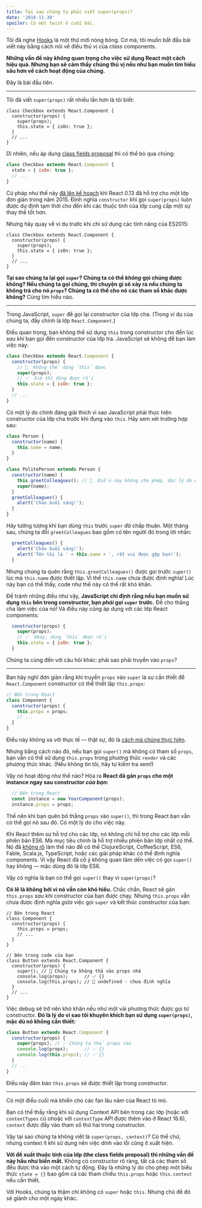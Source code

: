 ```yaml
---
title: Tại sao chúng ta phải viết super(props)?
date: '2018-11-30'
spoiler: Có một twist ở cuối bài.
---
```



Tôi đã nghe [Hooks](https://reactjs.org/docs/hooks-intro.html) là một thứ mới nóng bỏng. Cơ mà, tôi muốn bắt đầu bài viết này bằng cách nói về điều thú vị của *class* components.

**Những vấn đề này *không* quan trọng cho việc sử dụng React một cách hiệu quả. Nhưng bạn sẽ cảm thấy chúng thú vị nếu như bạn muốn tìm hiểu sâu hơn về cách hoạt động của chúng.**

Đây là bài đầu tiên.

---

Tôi đã viết `super(props)` rất nhiều lần hơn là tôi biết:

```jsx{3}
class Checkbox extends React.Component {
  constructor(props) {
    super(props);
    this.state = { isOn: true };
  }
  // ...
}
```

Dĩ nhiên, nếu áp dụng [class fields proposal](https://github.com/tc39/proposal-class-fields) thì có thể bỏ qua chúng:

```jsx
class Checkbox extends React.Component {
  state = { isOn: true };
  // ...
}
```

Cú pháp như thế này [đã lên kế hoạch](https://reactjs.org/blog/2015/01/27/react-v0.13.0-beta-1.html#es7-property-initializers) khi React 0.13 đã hỗ trợ cho một lớp đơn giản trong năm 2015. Định nghĩa `constructor` khi gọi `super(props)` luôn được dự định tạm thời cho đến khi các thuộc tính của lớp cung cấp một sự thay thế tốt hơn.

Nhưng hãy quay về ví dụ trước khi chỉ sử dụng các tính năng của ES2015:

```jsx{3}
class Checkbox extends React.Component {
  constructor(props) {
    super(props);
    this.state = { isOn: true };
  }
  // ...
}
```

**Tại sao chúng ta lại gọi `super`? Chúng ta có thể *không* gọi chúng được không? Nếu chúng ta gọi chúng, thì chuyện gì sẽ xảy ra nếu chúng ta không trả cho nó `props`? Chúng ta có thể cho nó các tham số khác được không?** Cùng tìm hiểu nào.

---

Trong JavaScript, `super` để gọi lại constructor của lớp cha. (Trong ví dụ của chúng ta, đấy chính là lớp `React.Component`.)

Điều quan trọng, bạn không thể sử dụng `this` trong constructor cho đến lúc *sau khi* bạn gọi đến constructor của lớp tra. JavaScript sẽ không để bạn làm việc này:

```jsx
class Checkbox extends React.Component {
  constructor(props) {
    // 🔴  Không thể dùng `this` được
    super(props);
    // ✅  Giờ thì dùng được rồi
    this.state = { isOn: true };
  }
  // ...
}
```

Có một lý do chính đáng giải thích vì sao JavaScript phải thực hiện constructor của lớp cha trước khi đụng vào `this`. Hãy xem xét trường hợp sau:

```jsx
class Person {
  constructor(name) {
    this.name = name;
  }
}

class PolitePerson extends Person {
  constructor(name) {
    this.greetColleagues(); // 🔴  Điều này không cho phép, đọc lý do ở bên dưới
    super(name);
  }
  greetColleagues() {
    alert('Chào buổi sáng!');
  }
}
```

Hãy tưởng tượng khi bạn dùng `this` trước `super`  *đã* chấp thuận. Một tháng sau, chúng ta đổi `greetColleagues` bao gồm có tên người đó trong lời nhắn:

```jsx
  greetColleagues() {
    alert('Chào buổi sáng!');
    alert('Tên tôi là ' + this.name + ', rất vui được gặp bạn!');
  }
```

Nhưng chúng ta quên rằng `this.greetColleagues()` được gọi trước `super()` lúc mà `this.name` được thiết lập. Vì thế `this.name` chưa được định nghĩa! Lúc này bạn có thể thấy, code như thế này có thể rất khó khăn.

Để tránh những điều như vậy, **JavaScript chỉ định rằng nếu bạn muốn sử dụng `this` bên trong constructor, bạn *phải* gọi `super` trước.** Để cho thằng cha làm việc của nó! Và điều này cũng áp dụng với các lớp React components:

```jsx
  constructor(props) {
    super(props);
    // ✅  Okay, dùng `this` được rồi
    this.state = { isOn: true };
  }
```

Chúng ta cùng đến với câu hỏi khác: phải sao phải truyền vào `props`?

---

Bạn hãy nghĩ đơn giản rằng khi truyền `props` vào `super` là sự cần thiết để `React.Component` constructor có thể thiết lập `this.props`:

```jsx
// Bên trong React
class Component {
  constructor(props) {
    this.props = props;
    // ...
  }
}
```

Điều này không xa với thực tế — thật sự, đó là [cách mà chúng thực hiện](https://github.com/facebook/react/blob/1d25aa5787d4e19704c049c3cfa985d3b5190e0d/packages/react/src/ReactBaseClasses.js#L22).

Nhưng bằng cách nào đó, nếu bạn gọi `super()` mà không có tham số `props`, bạn vẫn có thể sử dụng `this.props` trong phương thức `render` và các phương thức khác. (Nếu không tin tôi, hãy tự kiểm tra xem!)

Vậy *nó* hoạt động như thế nào? Hóa ra **React đã gán `props` cho một instance ngay sau constructor *của bạn*:**

```jsx
  // Bên trong React
  const instance = new YourComponent(props);
  instance.props = props;
```

Thế nên khi bạn quên bỏ thằng `props` vào `super()`, thì trong React bạn vẫn có thể gọi nó sau đó. Có một lý do cho việc này.

Khi React thêm sự hỗ trợ cho các lớp, nó không chỉ hỗ trợ cho các lớp mỗi phiên bản ES6. Mà mục tiêu chính là hỗ trợ nhiều phiên bản lớp nhất có thể. Nó đã [không rõ](https://reactjs.org/blog/2015/01/27/react-v0.13.0-beta-1.html#other-languages) làm thế nào để có thể ClojureScript, CoffeeScript, ES6, Fable, Scala.js, TypeScript, hoặc các giải pháp khác có thể định nghĩa  components. Vì vậy React đã cố ý không quan tâm dến việc có gọi `super()` hay không — mặc dùng đó là lớp ES6.

Vậy có nghĩa là bạn có thể gọi `super()` thay vì `super(props)`?

**Có lẽ là không bởi vì nó vẫn còn khó hiểu.** Chắc chắn, React sẽ gán `this.props` *sau khi*  constructor của bạn được chạy. Nhưng `this.props` vẫn chưa được định nghĩa *giữa* việc gọi `super` và kết thúc constructor của bạn:

```jsx{14}
// Bên trong React
class Component {
  constructor(props) {
    this.props = props;
    // ...
  }
}

// Bên trong code của bạn
class Button extends React.Component {
  constructor(props) {
    super(); // 😬 Chúng ta không thả vào props nhá
    console.log(props);      // ✅ {}
    console.log(this.props); // 😬 undefined - chưa định nghĩa 
  }
  // ...
}
```

Việc debug sẽ trở nên khó khăn nếu như một vài phương thức được gọi *từ* constructor. **Đó là lý do vì sao tôi khuyên khích bạn sử dụng `super(props)`, mặc dù nó không cần thiết:**

```jsx
class Button extends React.Component {
  constructor(props) {
    super(props); // ✅ Chúng ta thả props vào 
    console.log(props);      // ✅ {}
    console.log(this.props); // ✅ {}
  }
  // ...
}
```

Điều này đảm bảo `this.props` sẽ được thiết lập trong constructor.

-----

Có một điều cuối mà khiến cho các fan lâu năm của React tò mò.

Bạn có thể thấy rằng khi sử dụng Context API bên trong các lớp (hoặc với `contextTypes` cũ ohoặc với `contextType` API được thêm vào ở React 16.6), `context` được đẩy vào tham số thứ hai trong constructor.

Vậy tại sao chúng ta không viết là `super(props, context)`? Có thể chứ, nhưng context ít khi sử dụng nên việc dính vào lỗi cũng ít xuất hiện.

**Với đề xuất thuộc tính của lớp (the class fields proposal) thì những vấn đề này hầu như biến mất.** Không có constructor rõ ràng, tất cả các tham số đều được thả vào một cách tự động. Đây là những lý do cho phép một biểu thức `state = {}` bao gồm cả các tham chiếu `this.props` hoặc `this.context` nếu cần thiết.

Với Hooks, chúng ta thậm chí không có `super` hoặc `this`. Nhưng chủ đề đó sẽ giành cho một ngày khác.
